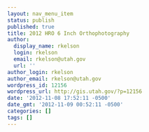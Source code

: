 ```yaml
---
layout: nav_menu_item
status: publish
published: true
title: 2012 HRO 6 Inch Orthophotography
author:
  display_name: rkelson
  login: rkelson
  email: rkelson@utah.gov
  url: ''
author_login: rkelson
author_email: rkelson@utah.gov
wordpress_id: 12156
wordpress_url: http://gis.utah.gov/?p=12156
date: '2012-11-08 17:52:11 -0500'
date_gmt: '2012-11-09 00:52:11 -0500'
categories: []
tags: []
---
```


